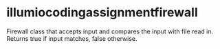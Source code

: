 # illumiocodingassignmentfirewall
Firewall class that accepts input and compares the input with file read in. Returns true if input matches, false otherwise.
